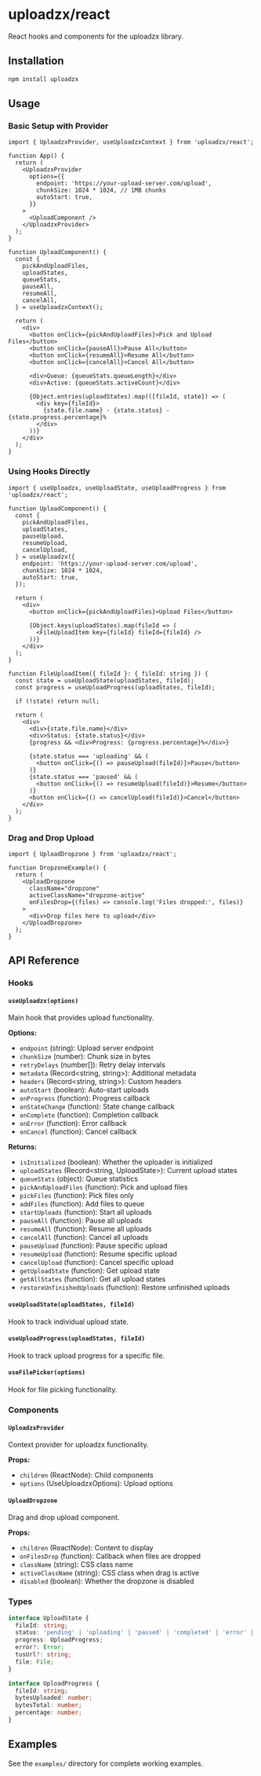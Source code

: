 # uploadzx/react

React hooks and components for the uploadzx library.

## Installation

```bash
npm install uploadzx
```

## Usage

### Basic Setup with Provider

```tsx
import { UploadzxProvider, useUploadzxContext } from 'uploadzx/react';

function App() {
  return (
    <UploadzxProvider
      options={{
        endpoint: 'https://your-upload-server.com/upload',
        chunkSize: 1024 * 1024, // 1MB chunks
        autoStart: true,
      }}
    >
      <UploadComponent />
    </UploadzxProvider>
  );
}

function UploadComponent() {
  const {
    pickAndUploadFiles,
    uploadStates,
    queueStats,
    pauseAll,
    resumeAll,
    cancelAll,
  } = useUploadzxContext();

  return (
    <div>
      <button onClick={pickAndUploadFiles}>Pick and Upload Files</button>
      <button onClick={pauseAll}>Pause All</button>
      <button onClick={resumeAll}>Resume All</button>
      <button onClick={cancelAll}>Cancel All</button>
      
      <div>Queue: {queueStats.queueLength}</div>
      <div>Active: {queueStats.activeCount}</div>
      
      {Object.entries(uploadStates).map(([fileId, state]) => (
        <div key={fileId}>
          {state.file.name} - {state.status} - {state.progress.percentage}%
        </div>
      ))}
    </div>
  );
}
```

### Using Hooks Directly

```tsx
import { useUploadzx, useUploadState, useUploadProgress } from 'uploadzx/react';

function UploadComponent() {
  const {
    pickAndUploadFiles,
    uploadStates,
    pauseUpload,
    resumeUpload,
    cancelUpload,
  } = useUploadzx({
    endpoint: 'https://your-upload-server.com/upload',
    chunkSize: 1024 * 1024,
    autoStart: true,
  });

  return (
    <div>
      <button onClick={pickAndUploadFiles}>Upload Files</button>
      
      {Object.keys(uploadStates).map(fileId => (
        <FileUploadItem key={fileId} fileId={fileId} />
      ))}
    </div>
  );
}

function FileUploadItem({ fileId }: { fileId: string }) {
  const state = useUploadState(uploadStates, fileId);
  const progress = useUploadProgress(uploadStates, fileId);
  
  if (!state) return null;

  return (
    <div>
      <div>{state.file.name}</div>
      <div>Status: {state.status}</div>
      {progress && <div>Progress: {progress.percentage}%</div>}
      
      {state.status === 'uploading' && (
        <button onClick={() => pauseUpload(fileId)}>Pause</button>
      )}
      {state.status === 'paused' && (
        <button onClick={() => resumeUpload(fileId)}>Resume</button>
      )}
      <button onClick={() => cancelUpload(fileId)}>Cancel</button>
    </div>
  );
}
```

### Drag and Drop Upload

```tsx
import { UploadDropzone } from 'uploadzx/react';

function DropzoneExample() {
  return (
    <UploadDropzone
      className="dropzone"
      activeClassName="dropzone-active"
      onFilesDrop={(files) => console.log('Files dropped:', files)}
    >
      <div>Drop files here to upload</div>
    </UploadDropzone>
  );
}
```

## API Reference

### Hooks

#### `useUploadzx(options)`

Main hook that provides upload functionality.

**Options:**
- `endpoint` (string): Upload server endpoint
- `chunkSize` (number): Chunk size in bytes
- `retryDelays` (number[]): Retry delay intervals
- `metadata` (Record<string, string>): Additional metadata
- `headers` (Record<string, string>): Custom headers
- `autoStart` (boolean): Auto-start uploads
- `onProgress` (function): Progress callback
- `onStateChange` (function): State change callback
- `onComplete` (function): Completion callback
- `onError` (function): Error callback
- `onCancel` (function): Cancel callback

**Returns:**
- `isInitialized` (boolean): Whether the uploader is initialized
- `uploadStates` (Record<string, UploadState>): Current upload states
- `queueStats` (object): Queue statistics
- `pickAndUploadFiles` (function): Pick and upload files
- `pickFiles` (function): Pick files only
- `addFiles` (function): Add files to queue
- `startUploads` (function): Start all uploads
- `pauseAll` (function): Pause all uploads
- `resumeAll` (function): Resume all uploads
- `cancelAll` (function): Cancel all uploads
- `pauseUpload` (function): Pause specific upload
- `resumeUpload` (function): Resume specific upload
- `cancelUpload` (function): Cancel specific upload
- `getUploadState` (function): Get upload state
- `getAllStates` (function): Get all upload states
- `restoreUnfinishedUploads` (function): Restore unfinished uploads

#### `useUploadState(uploadStates, fileId)`

Hook to track individual upload state.

#### `useUploadProgress(uploadStates, fileId)`

Hook to track upload progress for a specific file.

#### `useFilePicker(options)`

Hook for file picking functionality.

### Components

#### `UploadzxProvider`

Context provider for uploadzx functionality.

**Props:**
- `children` (ReactNode): Child components
- `options` (UseUploadzxOptions): Upload options

#### `UploadDropzone`

Drag and drop upload component.

**Props:**
- `children` (ReactNode): Content to display
- `onFilesDrop` (function): Callback when files are dropped
- `className` (string): CSS class name
- `activeClassName` (string): CSS class when drag is active
- `disabled` (boolean): Whether the dropzone is disabled

### Types

```typescript
interface UploadState {
  fileId: string;
  status: 'pending' | 'uploading' | 'paused' | 'completed' | 'error' | 'cancelled';
  progress: UploadProgress;
  error?: Error;
  tusUrl?: string;
  file: File;
}

interface UploadProgress {
  fileId: string;
  bytesUploaded: number;
  bytesTotal: number;
  percentage: number;
}
```

## Examples

See the `examples/` directory for complete working examples. 